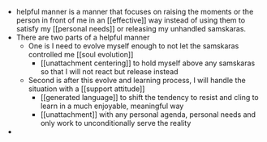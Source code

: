 - helpful manner is a manner that focuses on raising the moments or the person in front of me in an [[effective]] way instead of using them to satisfy my [[personal needs]] or releasing my unhandled samskaras.
- There are two parts of a helpful manner
    - One is I need to evolve myself enough to not let the samskaras controlled me [[soul evolution]]
        - [[unattachment centering]] to hold myself above any samskaras so that I will not react but release instead
    - Second is after this evolve and learning process, I will handle the situation with a [[support attitude]]
        - [[generated language]] to shift the tendency to resist and cling to learn in a much enjoyable, meaningful way
        - [[unattachment]] with any personal agenda, personal needs and only work to unconditionally serve the reality
- 
